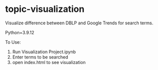# topic-visualization

Visualize difference between DBLP and Google Trends for search terms.

Python=3.9.12

To Use:
1. Run Visualization Project.ipynb
2. Enter terms to be searched
3. open index.html to see visualization

